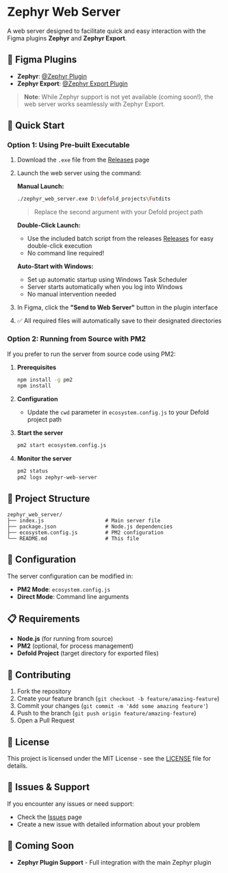 # Zephyr Web Server

A web server designed to facilitate quick and easy interaction with the Figma plugins **Zephyr** and **Zephyr Export**.

## 🔗 Figma Plugins

- **Zephyr**: [@Zephyr Plugin](https://www.figma.com/community/plugin/1232708359967478769)
- **Zephyr Export**: [@Zephyr Export Plugin](https://www.figma.com/community/plugin/1510209259209361431)

> **Note**: While Zephyr support is not yet available (coming soon!), the web server works seamlessly with Zephyr Export.

## 🚀 Quick Start

### Option 1: Using Pre-built Executable

1. Download the `.exe` file from the [Releases](../../releases) page
2. Launch the web server using the command:

   **Manual Launch:**

   ```bash
   ./zephyr_web_server.exe D:\defold_projects\Futdits
   ```

   > Replace the second argument with your Defold project path

   **Double-Click Launch:**

   - Use the included batch script from the releases [Releases](../../releases) for easy double-click execution
   - No command line required!

   **Auto-Start with Windows:**

   - Set up automatic startup using Windows Task Scheduler
   - Server starts automatically when you log into Windows
   - No manual intervention needed

3. In Figma, click the **"Send to Web Server"** button in the plugin interface
4. ✅ All required files will automatically save to their designated directories

### Option 2: Running from Source with PM2

If you prefer to run the server from source code using PM2:

1. **Prerequisites**

   ```bash
   npm install -g pm2
   npm install
   ```

2. **Configuration**

   - Update the `cwd` parameter in `ecosystem.config.js` to your Defold project path

3. **Start the server**

   ```bash
   pm2 start ecosystem.config.js
   ```

4. **Monitor the server**
   ```bash
   pm2 status
   pm2 logs zephyr-web-server
   ```

## 📁 Project Structure

```
zephyr_web_server/
├── index.js                    # Main server file
├── package.json                # Node.js dependencies
├── ecosystem.config.js         # PM2 configuration
└── README.md                   # This file
```

## 🔧 Configuration

The server configuration can be modified in:

- **PM2 Mode**: `ecosystem.config.js`
- **Direct Mode**: Command line arguments

## 📋 Requirements

- **Node.js** (for running from source)
- **PM2** (optional, for process management)
- **Defold Project** (target directory for exported files)

## 🤝 Contributing

1. Fork the repository
2. Create your feature branch (`git checkout -b feature/amazing-feature`)
3. Commit your changes (`git commit -m 'Add some amazing feature'`)
4. Push to the branch (`git push origin feature/amazing-feature`)
5. Open a Pull Request

## 📝 License

This project is licensed under the MIT License - see the [LICENSE](LICENSE) file for details.

## 🐛 Issues & Support

If you encounter any issues or need support:

- Check the [Issues](../../issues) page
- Create a new issue with detailed information about your problem

## 🔮 Coming Soon

- **Zephyr Plugin Support** - Full integration with the main Zephyr plugin
